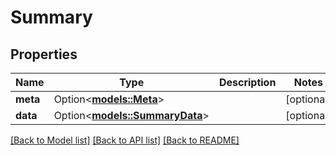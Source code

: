 # Summary

## Properties

Name | Type | Description | Notes
------------ | ------------- | ------------- | -------------
**meta** | Option<[**models::Meta**](meta.md)> |  | [optional]
**data** | Option<[**models::SummaryData**](summary_data.md)> |  | [optional]

[[Back to Model list]](../README.md#documentation-for-models) [[Back to API list]](../README.md#documentation-for-api-endpoints) [[Back to README]](../README.md)


